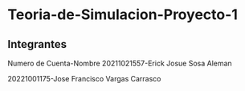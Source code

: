 # Teoria-de-Simulacion-Proyecto-1

## Integrantes

Numero de Cuenta-Nombre
20211021557-Erick Josue Sosa Aleman 

20221001175-Jose Francisco Vargas Carrasco
